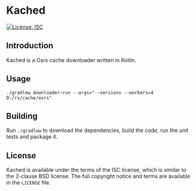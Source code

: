 # Kached

[![License: ISC](https://img.shields.io/badge/License-ISC-blue.svg)](https://opensource.org/licenses/ISC)

## Introduction

Kached is a Osrs cache downloader written in Kotlin.

## Usage

`./gradlew downloader:run --args="--versions --workers=4 D:/rs/cache/osrs"`

## Building

Run `./gradlew` to download the dependencies, build the code, run the unit tests
and package it.

## License

Kached is available under the terms of the ISC license, which is similar
to the 2-clause BSD license. The full copyright notice and terms are available
in the `LICENSE` file.

